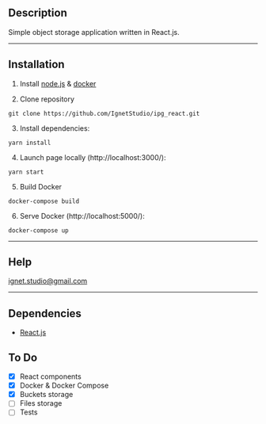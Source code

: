 ## Description

Simple object storage application written in React.js.

---

## Installation

1. Install [node.js](https://nodejs.org/en/) & [docker](https://www.docker.com/)

2. Clone repository

`git clone https://github.com/IgnetStudio/ipg_react.git`

3. Install dependencies:

`yarn install`

4. Launch page locally (http://localhost:3000/):

`yarn start`

5. Build Docker

`docker-compose build`

6. Serve Docker (http://localhost:5000/):

`docker-compose up`

---

## Help

ignet.studio@gmail.com

---

## Dependencies

- [React.js](https://reactjs.org/)

## To Do

- [x] React components
- [x] Docker & Docker Compose
- [x] Buckets storage
- [ ] Files storage
- [ ] Tests
